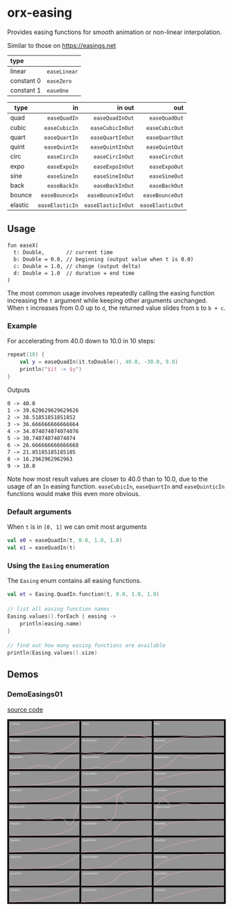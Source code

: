 # orx-easing

Provides easing functions for smooth animation or non-linear interpolation.

Similar to those on https://easings.net

| type       |              |
|:-----------|:-------------|
| linear     | `easeLinear` |
| constant 0 | `easeZero`   |
| constant 1 | `easeOne`    |

| type    |              in |             in out |              out |
|---------|----------------:|-------------------:|-----------------:|
| quad    |    `easeQuadIn` |    `easeQuadInOut` |    `easeQuadOut` |
| cubic   |   `easeCubicIn` |   `easeCubicInOut` |   `easeCubicOut` |
| quart   |   `easeQuartIn` |   `easeQuartInOut` |   `easeQuartOut` |
| quint   |   `easeQuintIn` |   `easeQuintInOut` |   `easeQuintOut` |
| circ    |    `easeCircIn` |    `easeCircInOut` |    `easeCircOut` |
| expo    |    `easeExpoIn` |    `easeExpoInOut` |    `easeExpoOut` |
| sine    |    `easeSineIn` |    `easeSineInOut` |    `easeSineOut` |
| back    |    `easeBackIn` |    `easeBackInOut` |    `easeBackOut` |
| bounce  |  `easeBounceIn` |  `easeBounceInOut` |  `easeBounceOut` |
| elastic | `easeElasticIn` | `easeElasticInOut` | `easeElasticOut` |

## Usage

```
fun easeX(
  t: Double,       // current time
  b: Double = 0.0, // beginning (output value when t is 0.0)
  c: Double = 1.0, // change (output delta)
  d: Double = 1.0  // duration = end time
)
```

The most common usage involves repeatedly calling the easing function increasing
the `t` argument while keeping other arguments unchanged.  When `t` increases from 0.0 up to `d`, the returned value slides from `b` to `b + c`.

### Example

For accelerating from 40.0 down to 10.0 in 10 steps:

```kotlin
repeat(10) {
    val y = easeQuadIn(it.toDouble(), 40.0, -30.0, 9.0)
    println("$it -> $y")
}
```

Outputs

```
0 -> 40.0
1 -> 39.629629629629626
2 -> 38.51851851851852
3 -> 36.666666666666664
4 -> 34.074074074074076
5 -> 30.74074074074074
6 -> 26.666666666666668
7 -> 21.85185185185185
8 -> 16.2962962962963
9 -> 10.0
```

Note how most result values are closer to 40.0 than to 10.0, due to the usage of
an `In` easing function. `easeCubicIn`, `easeQuartIn` and `easeQuinticIn` functions would make this even more obvious.

### Default arguments

When `t` is in `[0, 1]` we can omit most arguments

```kotlin
val e0 = easeQuadIn(t, 0.0, 1.0, 1.0)
val e1 = easeQuadIn(t)
```

### Using the `Easing` enumeration

The `Easing` enum contains all easing functions.

```kotlin
val et = Easing.QuadIn.function(t, 0.0, 1.0, 1.0)

// list all easing function names
Easing.values().forEach { easing ->
    println(easing.name)
}

// find out how many easing functions are available
println(Easing.values().size)
```

<!-- __demos__ -->
## Demos
### DemoEasings01
[source code](src/jvmDemo/kotlin/DemoEasings01.kt)

![DemoEasings01Kt](https://raw.githubusercontent.com/openrndr/orx/media/orx-easing/images/DemoEasings01Kt.png)
